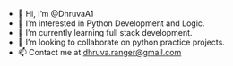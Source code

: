 - 👋 Hi, I’m @DhruvaA1
- 👀 I’m interested in Python Development and Logic.
- 🌱 I’m currently learning full stack development.
- 💞️ I’m looking to collaborate on python practice projects.
- 📫 Contact me at dhruva.ranger@gmail.com

<!---
DhruvaA1/DhruvaA1 is a ✨ special ✨ repository because its `README.md` (this file) appears on your GitHub profile.
You can click the Preview link to take a look at your changes.
--->
